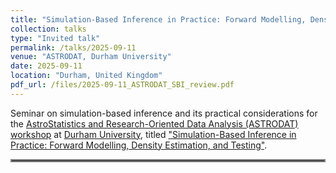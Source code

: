 ```yaml
---
title: "Simulation-Based Inference in Practice: Forward Modelling, Density Estimation, and Testing"
collection: talks
type: "Invited talk"
permalink: /talks/2025-09-11
venue: "ASTRODAT, Durham University"
date: 2025-09-11
location: "Durham, United Kingdom"
pdf_url: /files/2025-09-11_ASTRODAT_SBI_review.pdf
---
```


Seminar on simulation-based inference and its practical considerations for the [AstroStatistics and Research-Oriented Data Analysis (ASTRODAT) workshop](https://bronreichardtchu.github.io/ASTRODAT/) at [Durham University](https://www.durham.ac.uk/), titled ["Simulation-Based Inference in Practice: Forward Modelling, Density Estimation, and Testing"](../files/2025-09-11_ASTRODAT_SBI_review.pdf).

<hr style="border:2px solid gray">
